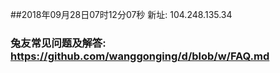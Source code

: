 ##2018年09月28日07时12分07秒 新址: 104.248.135.34
### 兔友常见问题及解答: https://github.com/wanggonging/d/blob/w/FAQ.md
